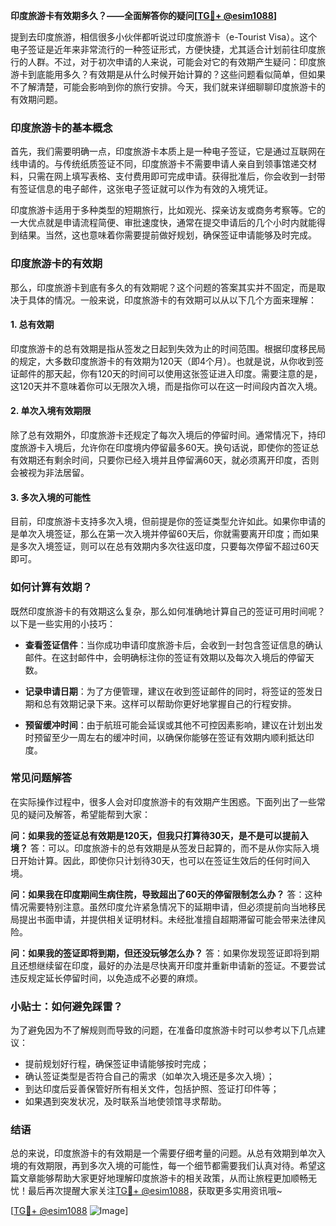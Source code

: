 **印度旅游卡有效期多久？——全面解答你的疑问[[TG💪+ @esim1088](https://t.me/s/esim1088)]**

提到去印度旅游，相信很多小伙伴都听说过印度旅游卡（e-Tourist Visa）。这个电子签证是近年来非常流行的一种签证形式，方便快捷，尤其适合计划前往印度旅行的人群。不过，对于初次申请的人来说，可能会对它的有效期产生疑问：印度旅游卡到底能用多久？有效期是从什么时候开始计算的？这些问题看似简单，但如果不了解清楚，可能会影响到你的旅行安排。今天，我们就来详细聊聊印度旅游卡的有效期问题。

### 印度旅游卡的基本概念

首先，我们需要明确一点，印度旅游卡本质上是一种电子签证，它是通过互联网在线申请的。与传统纸质签证不同，印度旅游卡不需要申请人亲自到领事馆递交材料，只需在网上填写表格、支付费用即可完成申请。获得批准后，你会收到一封带有签证信息的电子邮件，这张电子签证就可以作为有效的入境凭证。

印度旅游卡适用于多种类型的短期旅行，比如观光、探亲访友或商务考察等。它的一大优点就是申请流程简便、审批速度快，通常在提交申请后的几个小时内就能得到结果。当然，这也意味着你需要提前做好规划，确保签证申请能够及时完成。

### 印度旅游卡的有效期

那么，印度旅游卡到底有多久的有效期呢？这个问题的答案其实并不固定，而是取决于具体的情况。一般来说，印度旅游卡的有效期可以从以下几个方面来理解：

#### 1. 总有效期
印度旅游卡的总有效期是指从签发之日起到失效为止的时间范围。根据印度移民局的规定，大多数印度旅游卡的有效期为120天（即4个月）。也就是说，从你收到签证邮件的那天起，你有120天的时间可以使用这张签证进入印度。需要注意的是，这120天并不意味着你可以无限次入境，而是指你可以在这一时间段内首次入境。

#### 2. 单次入境有效期限
除了总有效期外，印度旅游卡还规定了每次入境后的停留时间。通常情况下，持印度旅游卡入境后，允许你在印度境内停留最多60天。换句话说，即使你的签证总有效期还有剩余时间，只要你已经入境并且停留满60天，就必须离开印度，否则会被视为非法居留。

#### 3. 多次入境的可能性
目前，印度旅游卡支持多次入境，但前提是你的签证类型允许如此。如果你申请的是单次入境签证，那么在第一次入境并停留60天后，你就需要离开印度；而如果是多次入境签证，则可以在总有效期内多次往返印度，只要每次停留不超过60天即可。

### 如何计算有效期？

既然印度旅游卡的有效期这么复杂，那么如何准确地计算自己的签证可用时间呢？以下是一些实用的小技巧：

- **查看签证信件**：当你成功申请印度旅游卡后，会收到一封包含签证信息的确认邮件。在这封邮件中，会明确标注你的签证有效期以及每次入境后的停留天数。
  
- **记录申请日期**：为了方便管理，建议在收到签证邮件的同时，将签证的签发日期和总有效期记录下来。这样可以帮助你更好地掌握自己的行程安排。

- **预留缓冲时间**：由于航班可能会延误或其他不可控因素影响，建议在计划出发时预留至少一周左右的缓冲时间，以确保你能够在签证有效期内顺利抵达印度。

### 常见问题解答

在实际操作过程中，很多人会对印度旅游卡的有效期产生困惑。下面列出了一些常见的疑问及解答，希望能帮到大家：

**问：如果我的签证总有效期是120天，但我只打算待30天，是不是可以提前入境？**
答：可以。印度旅游卡的总有效期是从签发日起算的，而不是从你实际入境日开始计算。因此，即使你只计划待30天，也可以在签证生效后的任何时间入境。

**问：如果我在印度期间生病住院，导致超出了60天的停留限制怎么办？**
答：这种情况需要特别注意。虽然印度允许紧急情况下的延期申请，但必须提前向当地移民局提出书面申请，并提供相关证明材料。未经批准擅自超期滞留可能会带来法律风险。

**问：如果我的签证即将到期，但还没玩够怎么办？**
答：如果你发现签证即将到期且还想继续留在印度，最好的办法是尽快离开印度并重新申请新的签证。不要尝试违反规定延长停留时间，以免造成不必要的麻烦。

### 小贴士：如何避免踩雷？

为了避免因为不了解规则而导致的问题，在准备印度旅游卡时可以参考以下几点建议：

- 提前规划好行程，确保签证申请能够按时完成；
- 确认签证类型是否符合自己的需求（如单次入境还是多次入境）；
- 到达印度后妥善保管好所有相关文件，包括护照、签证打印件等；
- 如果遇到突发状况，及时联系当地使领馆寻求帮助。

### 结语

总的来说，印度旅游卡的有效期是一个需要仔细考量的问题。从总有效期到单次入境的有效期限，再到多次入境的可能性，每一个细节都需要我们认真对待。希望这篇文章能够帮助大家更好地理解印度旅游卡的相关政策，从而让旅程更加顺畅无忧！最后再次提醒大家关注[TG💪+ @esim1088](https://t.me/s/esim1088)，获取更多实用资讯哦~

[[TG💪+ @esim1088](https://t.me/s/esim1088) ![Image](https://i.postimg.cc/4NQfJmqS/Snipaste-2025-05-13-00-14-12.png)]